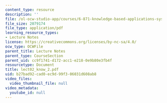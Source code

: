 ```yaml
---
content_type: resource
description: ''
file: /ol-ocw-studio-app/courses/6-871-knowledge-based-applications-systems-spring-2005/b27bad92cad0ec9d99f306031d608ab8_lect02_know_2.pdf
file_size: 2079174
file_type: application/pdf
learning_resource_types:
- Lecture Notes
license: https://creativecommons.org/licenses/by-nc-sa/4.0/
ocw_type: OCWFile
parent_title: Lecture Notes
parent_type: CourseSection
parent_uid: cc9f1741-d172-acc1-e218-0e9b80e3fb4f
resourcetype: Document
title: lect02_know_2.pdf
uid: b27bad92-cad0-ec9d-99f3-06031d608ab8
video_files:
  video_thumbnail_file: null
video_metadata:
  youtube_id: null
---
```

